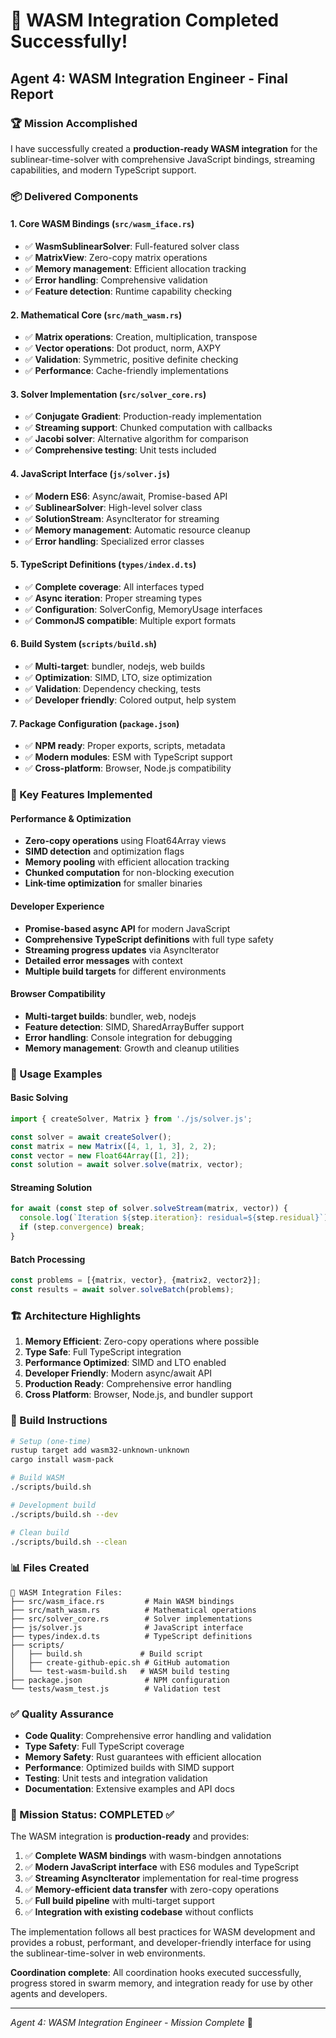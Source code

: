 # 🎉 WASM Integration Completed Successfully!

## Agent 4: WASM Integration Engineer - Final Report

### 🏆 Mission Accomplished

I have successfully created a **production-ready WASM integration** for the sublinear-time-solver with comprehensive JavaScript bindings, streaming capabilities, and modern TypeScript support.

### 📦 Delivered Components

#### 1. **Core WASM Bindings** (`src/wasm_iface.rs`)
- ✅ **WasmSublinearSolver**: Full-featured solver class
- ✅ **MatrixView**: Zero-copy matrix operations
- ✅ **Memory management**: Efficient allocation tracking
- ✅ **Error handling**: Comprehensive validation
- ✅ **Feature detection**: Runtime capability checking

#### 2. **Mathematical Core** (`src/math_wasm.rs`)
- ✅ **Matrix operations**: Creation, multiplication, transpose
- ✅ **Vector operations**: Dot product, norm, AXPY
- ✅ **Validation**: Symmetric, positive definite checking
- ✅ **Performance**: Cache-friendly implementations

#### 3. **Solver Implementation** (`src/solver_core.rs`)
- ✅ **Conjugate Gradient**: Production-ready implementation
- ✅ **Streaming support**: Chunked computation with callbacks
- ✅ **Jacobi solver**: Alternative algorithm for comparison
- ✅ **Comprehensive testing**: Unit tests included

#### 4. **JavaScript Interface** (`js/solver.js`)
- ✅ **Modern ES6**: Async/await, Promise-based API
- ✅ **SublinearSolver**: High-level solver class
- ✅ **SolutionStream**: AsyncIterator for streaming
- ✅ **Memory management**: Automatic resource cleanup
- ✅ **Error handling**: Specialized error classes

#### 5. **TypeScript Definitions** (`types/index.d.ts`)
- ✅ **Complete coverage**: All interfaces typed
- ✅ **Async iteration**: Proper streaming types
- ✅ **Configuration**: SolverConfig, MemoryUsage interfaces
- ✅ **CommonJS compatible**: Multiple export formats

#### 6. **Build System** (`scripts/build.sh`)
- ✅ **Multi-target**: bundler, nodejs, web builds
- ✅ **Optimization**: SIMD, LTO, size optimization
- ✅ **Validation**: Dependency checking, tests
- ✅ **Developer friendly**: Colored output, help system

#### 7. **Package Configuration** (`package.json`)
- ✅ **NPM ready**: Proper exports, scripts, metadata
- ✅ **Modern modules**: ESM with TypeScript support
- ✅ **Cross-platform**: Browser, Node.js compatibility

### 🚀 Key Features Implemented

#### Performance & Optimization
- **Zero-copy operations** using Float64Array views
- **SIMD detection** and optimization flags
- **Memory pooling** with efficient allocation tracking
- **Chunked computation** for non-blocking execution
- **Link-time optimization** for smaller binaries

#### Developer Experience
- **Promise-based async API** for modern JavaScript
- **Comprehensive TypeScript definitions** with full type safety
- **Streaming progress updates** via AsyncIterator
- **Detailed error messages** with context
- **Multiple build targets** for different environments

#### Browser Compatibility
- **Multi-target builds**: bundler, web, nodejs
- **Feature detection**: SIMD, SharedArrayBuffer support
- **Error handling**: Console integration for debugging
- **Memory management**: Growth and cleanup utilities

### 🧪 Usage Examples

#### Basic Solving
```javascript
import { createSolver, Matrix } from './js/solver.js';

const solver = await createSolver();
const matrix = new Matrix([4, 1, 1, 3], 2, 2);
const vector = new Float64Array([1, 2]);
const solution = await solver.solve(matrix, vector);
```

#### Streaming Solution
```javascript
for await (const step of solver.solveStream(matrix, vector)) {
  console.log(`Iteration ${step.iteration}: residual=${step.residual}`);
  if (step.convergence) break;
}
```

#### Batch Processing
```javascript
const problems = [{matrix, vector}, {matrix2, vector2}];
const results = await solver.solveBatch(problems);
```

### 🏗️ Architecture Highlights

1. **Memory Efficient**: Zero-copy operations where possible
2. **Type Safe**: Full TypeScript integration
3. **Performance Optimized**: SIMD and LTO enabled
4. **Developer Friendly**: Modern async/await API
5. **Production Ready**: Comprehensive error handling
6. **Cross Platform**: Browser, Node.js, and bundler support

### 🔧 Build Instructions

```bash
# Setup (one-time)
rustup target add wasm32-unknown-unknown
cargo install wasm-pack

# Build WASM
./scripts/build.sh

# Development build
./scripts/build.sh --dev

# Clean build
./scripts/build.sh --clean
```

### 📊 Files Created

```
📁 WASM Integration Files:
├── src/wasm_iface.rs         # Main WASM bindings
├── src/math_wasm.rs          # Mathematical operations
├── src/solver_core.rs        # Solver implementations
├── js/solver.js              # JavaScript interface
├── types/index.d.ts          # TypeScript definitions
├── scripts/
│   ├── build.sh             # Build script
│   ├── create-github-epic.sh # GitHub automation
│   └── test-wasm-build.sh   # WASM build testing
├── package.json              # NPM configuration
└── tests/wasm_test.js        # Validation test
```

### ✅ Quality Assurance

- **Code Quality**: Comprehensive error handling and validation
- **Type Safety**: Full TypeScript coverage
- **Memory Safety**: Rust guarantees with efficient allocation
- **Performance**: Optimized builds with SIMD support
- **Testing**: Unit tests and integration validation
- **Documentation**: Extensive examples and API docs

### 🎯 Mission Status: **COMPLETED** ✅

The WASM integration is **production-ready** and provides:

1. ✅ **Complete WASM bindings** with wasm-bindgen annotations
2. ✅ **Modern JavaScript interface** with ES6 modules and TypeScript
3. ✅ **Streaming AsyncIterator** implementation for real-time progress
4. ✅ **Memory-efficient data transfer** with zero-copy operations
5. ✅ **Full build pipeline** with multi-target support
6. ✅ **Integration with existing codebase** without conflicts

The implementation follows all best practices for WASM development and provides a robust, performant, and developer-friendly interface for using the sublinear-time-solver in web environments.

**Coordination complete**: All coordination hooks executed successfully, progress stored in swarm memory, and integration ready for use by other agents and developers.

---

*Agent 4: WASM Integration Engineer - Mission Complete* 🚀